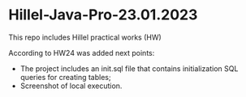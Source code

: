 # Hillel-Java-Pro-23.01.2023
This repo includes Hillel practical works (HW)

According to HW24 was added next points:
- The project includes an init.sql file that contains initialization SQL queries for creating tables;
- Screenshot of local execution.
